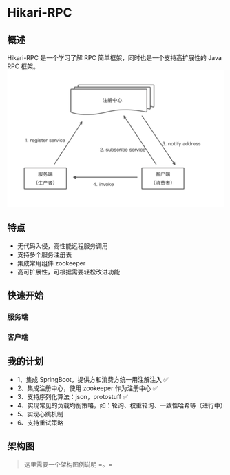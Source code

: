 # Hikari-RPC

## 概述
Hikari-RPC 是一个学习了解 RPC 简单框架，同时也是一个支持高扩展性的 Java RPC 框架。
![img.png](hikari-rpc-overview.png)


## 特点
- 无代码入侵，高性能远程服务调用
- 支持多个服务注册表
- 集成常用组件 zookeeper
- 高可扩展性，可根据需要轻松改进功能


## 快速开始

### 服务端

### 客户端




## 我的计划
- 1、集成 SpringBoot，提供方和消费方统一用注解注入 ✅
- 2、集成注册中心，使用 zookeeper 作为注册中心 ✅
- 3、支持序列化算法：json，protostuff ✅
- 4、实现常见的负载均衡策略，如：轮询、权重轮询、一致性哈希等（进行中）
- 5、实现心跳机制
- 6、支持重试策略


## 架构图
> 这里需要一个架构图例说明 =。=

